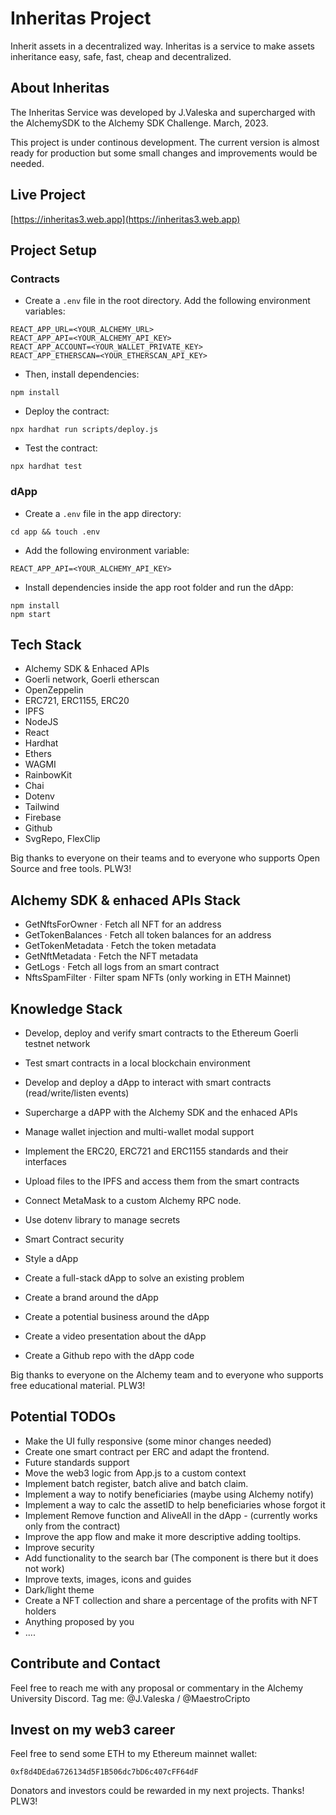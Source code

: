 # Inheritas Project

Inherit assets in a decentralized way. Inheritas is a service to make assets inheritance easy, safe, fast, cheap and decentralized.

## About Inheritas

The Inheritas Service was developed by J.Valeska and supercharged with the AlchemySDK to the Alchemy SDK Challenge. March, 2023. 

This project is under continous development. The current version is almost ready for 
production but some small changes and improvements would be needed.

## Live Project

[https://inheritas3.web.app](https://inheritas3.web.app)

## Project Setup

### Contracts

- Create a `.env` file in the root directory. Add the following environment variables:

```
REACT_APP_URL=<YOUR_ALCHEMY_URL>
REACT_APP_API=<YOUR_ALCHEMY_API_KEY>
REACT_APP_ACCOUNT=<YOUR_WALLET_PRIVATE_KEY>
REACT_APP_ETHERSCAN=<YOUR_ETHERSCAN_API_KEY>
```

- Then, install dependencies:

```shell
npm install
```

- Deploy the contract:

```
npx hardhat run scripts/deploy.js
```

- Test the contract:

```shell
npx hardhat test
```

### dApp

- Create a `.env` file in the app directory:

```
cd app && touch .env
```

- Add the following environment variable:

```
REACT_APP_API=<YOUR_ALCHEMY_API_KEY>
```

- Install dependencies inside the app root folder and run the dApp:

```shell
npm install
npm start
```

## Tech Stack

- Alchemy SDK & Enhaced APIs
- Goerli network, Goerli etherscan
- OpenZeppelin
- ERC721, ERC1155, ERC20
- IPFS
- NodeJS
- React
- Hardhat
- Ethers
- WAGMI
- RainbowKit
- Chai
- Dotenv
- Tailwind
- Firebase
- Github
- SvgRepo, FlexClip

Big thanks to everyone on their teams and to everyone who supports Open Source and free tools. PLW3!

## Alchemy SDK & enhaced APIs Stack

- GetNftsForOwner · Fetch all NFT for an address
- GetTokenBalances · Fetch all token balances for an address
- GetTokenMetadata · Fetch the token metadata
- GetNftMetadata · Fetch the NFT metadata
- GetLogs · Fetch all logs from an smart contract
- NftsSpamFilter · Filter spam NFTs (only working in ETH Mainnet)

## Knowledge Stack

- Develop, deploy and verify smart contracts to the Ethereum Goerli testnet network
- Test smart contracts in a local blockchain environment
- Develop and deploy a dApp to interact with smart contracts (read/write/listen events)
- Supercharge a dAPP with the Alchemy SDK and the enhaced APIs
- Manage wallet injection and multi-wallet modal support
- Implement the ERC20, ERC721 and ERC1155 standards and their interfaces
- Upload files to the IPFS and access them from the smart contracts
- Connect MetaMask to a custom Alchemy RPC node.
- Use dotenv library to manage secrets
- Smart Contract security
- Style a dApp

- Create a full-stack dApp to solve an existing problem
- Create a brand around the dApp
- Create a potential business around the dApp
- Create a video presentation about the dApp
- Create a Github repo with the dApp code

Big thanks to everyone on the Alchemy team and to everyone who supports free educational material. PLW3!

## Potential TODOs

- Make the UI fully responsive (some minor changes needed)
- Create one smart contract per ERC and adapt the frontend.
- Future standards support
- Move the web3 logic from App.js to a custom context
- Implement batch register, batch alive and batch claim.
- Implement a way to notify beneficiaries (maybe using Alchemy notify)
- Implement a way to calc the assetID to help beneficiaries whose forgot it
- Implement Remove function and AliveAll in the dApp - (currently works only from the contract)
- Improve the app flow and make it more descriptive adding tooltips.
- Improve security
- Add functionality to the search bar (The component is there but it does not work) 
- Improve texts, images, icons and guides
- Dark/light theme
- Create a NFT collection and share a percentage of the profits with NFT holders
- Anything proposed by you
- ....


## Contribute and Contact

Feel free to reach me with any proposal or commentary in the Alchemy University Discord. Tag me:  @J.Valeska / @MaestroCripto

## Invest on my web3 career

Feel free to send some ETH to my Ethereum mainnet wallet: 
```
0xf8d4DEda6726134d5F1B506dc7bD6c407cFF64dF
```
Donators and investors could be rewarded in my next projects. Thanks! PLW3!

